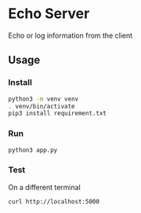 # Echo Server

Echo or log information from the client

## Usage

### Install

``` bash
python3 -m venv venv
. venv/bin/activate
pip3 install requirement.txt
```

### Run

``` bash
python3 app.py
```

### Test
 
On a different terminal

``` bash
curl http://localhost:5000
```


